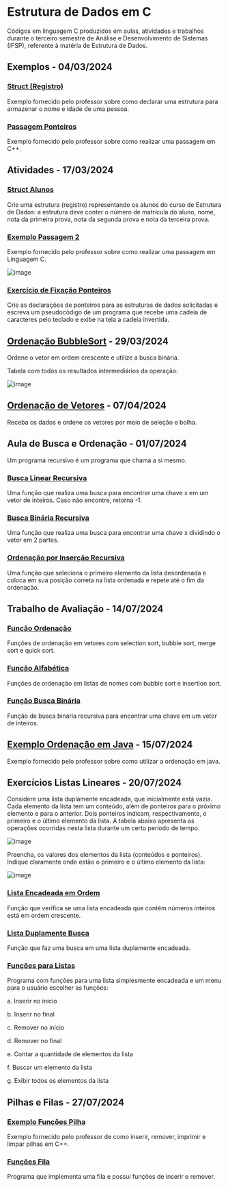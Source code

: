# Estrutura de Dados em C
Códigos em linguagem C produzidos em aulas, atividades e trabalhos durante o terceiro semestre de Análise e Desenvolvimento de Sistemas (IFSP), referente à matéria de Estrutura de Dados.

## Exemplos - 04/03/2024
### [Struct (Registro)](https://github.com/fernandalopesbarbalho/estrutura-ifsp-semestre3/blob/main/exemplo_struct.c)
Exemplo fornecido pelo professor sobre como declarar uma estrutura para armazenar o nome e idade de uma pessoa.

### [Passagem Ponteiros](https://github.com/fernandalopesbarbalho/estrutura-ifsp-semestre3/blob/main/exemplo_passagem_ponteiros.cpp)
Exemplo fornecido pelo professor sobre como realizar uma passagem em C++.

## Atividades - 17/03/2024
### [Struct Alunos](https://github.com/fernandalopesbarbalho/estrutura-ifsp-semestre3/blob/main/struct_alunos.c)
Crie uma estrutura (registro) representando os alunos do curso de Estrutura de Dados: a estrutura deve conter o número de matrícula do aluno, nome, nota da primeira prova, nota da segunda prova e nota da terceira prova.

### [Exemplo Passagem 2](https://github.com/fernandalopesbarbalho/estrutura-ifsp-semestre3/blob/main/exemplo_passagem2.c)
Exemplo fornecido pelo professor sobre como realizar uma passagem em Linguagem C.

![image](https://github.com/fernandalopesbarbalho/estrutura-ifsp-semestre3/assets/137642560/fd8a5fb1-d6d1-4115-b0aa-a105977e4e63)

### [Exercício de Fixação Ponteiros](https://github.com/fernandalopesbarbalho/estrutura-ifsp-semestre3/blob/main/fixacao_ponteiros.c)
Crie as declarações de ponteiros para as estruturas de dados solicitadas e escreva um pseudocódigo de um programa que recebe uma cadeia de caracteres pelo teclado e exibe na tela a cadeia invertida.

## [Ordenação BubbleSort](https://github.com/fernandalopesbarbalho/estrutura-ifsp-semestre3/blob/main/ordenacao_bubblesort.c) - 29/03/2024
Ordene o vetor em ordem crescente e utilize a busca binária. 

Tabela com todos os resultados intermediários da operação:

![image](https://github.com/user-attachments/assets/52abf47d-263b-45fd-ae43-879b7e880f73)

## [Ordenação de Vetores](https://github.com/fernandalopesbarbalho/estrutura-ifsp-semestre3/blob/main/ordenacao_vetores.c) - 07/04/2024
Receba os dados e ordene os vetores por meio de seleção e bolha.

## Aula de Busca e Ordenação - 01/07/2024
Um programa recursivo é um programa que chama a si mesmo.

### [Busca Linear Recursiva](https://github.com/fernandalopesbarbalho/estrutura-ifsp-semestre3/blob/main/busca_linear_recursiva.c)
Uma função que realiza uma busca para encontrar uma chave x em um vetor de inteiros. Caso não encontre, retorna -1.

### [Busca Binária Recursiva](https://github.com/fernandalopesbarbalho/estrutura-ifsp-semestre3/blob/main/busca_binaria_recursiva.c)
Uma função que realiza uma busca para encontrar uma chave x dividindo o vetor em 2 partes. 

### [Ordenação por Inserção Recursiva](https://github.com/fernandalopesbarbalho/estrutura-ifsp-semestre3/blob/main/ordenar_insercao_recursiva.c)
Uma função que seleciona o primeiro elemento da lista desordenada e coloca em sua posição correta na lista ordenada e repete até o fim da ordenação.

## Trabalho de Avaliação - 14/07/2024
### [Função Ordenação](https://github.com/fernandalopesbarbalho/estrutura-ifsp-semestre3/blob/main/funcao_ordenacao.c)
Funções de ordenação em vetores com selection sort, bubble sort, merge sort e quick sort.

### [Função Alfabética](https://github.com/fernandalopesbarbalho/estrutura-ifsp-semestre3/blob/main/funcao_alfabetica.c)
Funções de ordenação em listas de nomes com bubble sort e insertion sort.

### [Função Busca Binária](https://github.com/fernandalopesbarbalho/estrutura-ifsp-semestre3/blob/main/funcao_busca_binaria.c)
Função de busca binária recursiva para encontrar uma chave em um vetor de inteiros.

## [Exemplo Ordenação em Java](https://github.com/fernandalopesbarbalho/estrutura-ifsp-semestre3/tree/main/exemplo_ordenacao_java) - 15/07/2024
Exemplo fornecido pelo professor sobre como utilizar a ordenação em java. 

## Exercícios Listas Lineares - 20/07/2024
Considere uma lista duplamente encadeada, que inicialmente está vazia. Cada elemento da lista tem um conteúdo, além de ponteiros para o próximo elemento e para o anterior. Dois ponteiros indicam, respectivamente, o primeiro e o último elemento da lista. A tabela abaixo apresenta as operações ocorridas nesta lista durante um certo período de tempo.

![image](https://github.com/user-attachments/assets/dab9870b-ff81-488b-8409-415477d2f746)

Preencha, os valores dos elementos da lista (conteúdos e ponteiros). Indique claramente onde estão o primeiro e o último elemento da lista:

![image](https://github.com/user-attachments/assets/01b0759a-34f6-4010-b502-188ae88ba791)

### [Lista Encadeada em Ordem](https://github.com/fernandalopesbarbalho/estrutura-ifsp-semestre3/blob/main/lista_encadeada_ordem.c)
Função que verifica se uma lista encadeada que contém números inteiros está em ordem crescente.

### [Lista Duplamente Busca](https://github.com/fernandalopesbarbalho/estrutura-ifsp-semestre3/blob/main/lista_duplamente_busca.c)
Função que faz uma busca em uma lista duplamente encadeada.

### [Funções para Listas](https://github.com/fernandalopesbarbalho/estrutura-ifsp-semestre3/blob/main/funcoes_lista.c)
Programa com funções para uma lista simplesmente encadeada e um menu para o usuário escolher as funções:

  a. Inserir no início
  
  b. Inserir no final
  
  c. Remover no início
  
  d. Remover no final
  
  e. Contar a quantidade de elementos da lista
  
  f. Buscar um elemento da lista
  
  g. Exibir todos os elementos da lista

## Pilhas e Filas - 27/07/2024
### [Exemplo Funções Pilha](https://github.com/fernandalopesbarbalho/estrutura-ifsp-semestre3/blob/main/exemplo_funcoes_pilha.cpp)
Exemplo fornecido pelo professor de como inserir, remover, imprimir e limpar pilhas em C++.

### [Funções Fila](https://github.com/fernandalopesbarbalho/estrutura-ifsp-semestre3/blob/main/funcoes_fila.c)
Programa que implementa uma fila e possui funções de inserir e remover.
